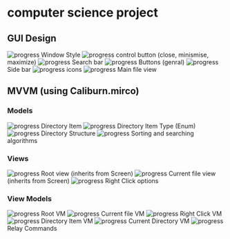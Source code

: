 # computer science project

## GUI Design

![progress](http://progress-bar.dev/50/?title=InProgress) Window Style
![progress](http://progress-bar.dev/75/?title=InProgress) control button (close, minismise, maximize)
![progress](http://progress-bar.dev/100/?title=done) Search bar
![progress](http://progress-bar.dev/50/?title=InProgress) Buttons (genral)
![progress](http://progress-bar.dev/75/?title=InProgress) Side bar
![progress](http://progress-bar.dev/50/?title=InProgress) icons
![progress](http://progress-bar.dev/0/?title=InProgress) Main file view

## MVVM (using Caliburn.mirco)

### Models

![progress](http://progress-bar.dev/100/?title=done) Directory Item
![progress](http://progress-bar.dev/100/?title=done) Directory Item Type (Enum)
![progress](http://progress-bar.dev/100/?title=done) Directory Structure
![progress](http://progress-bar.dev/75/?title=InProgress) Sorting and searching algorithms

### Views

![progress](http://progress-bar.dev/50/?title=InProgress) Root view (inherits from Screen)
![progress](http://progress-bar.dev/50/?title=InProgress) Current file view (inherits from Screen)
![progress](http://progress-bar.dev/0/?title=InProgress) Right Click options

### View Models

![progress](http://progress-bar.dev/50/?title=InProgress) Root VM
![progress](http://progress-bar.dev/50/?title=InProgress) Current file VM
![progress](http://progress-bar.dev/0/?title=InProgress) Right Click VM
![progress](http://progress-bar.dev/100/?title=done) Directory Item VM
![progress](http://progress-bar.dev/75/?title=InProgress) Current Directory VM
![progress](http://progress-bar.dev/100/?title=done) Relay Commands

##
